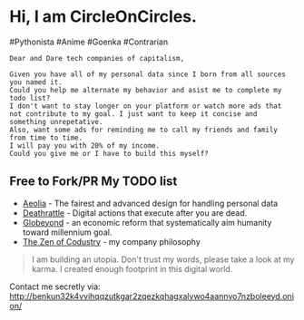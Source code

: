 # Hi, I am CircleOnCircles.

#Pythonista #Anime #Goenka #Contrarian

```
Dear and Dare tech companies of capitalism,

Given you have all of my personal data since I born from all sources you named it.
Could you help me alternate my behavior and asist me to complete my todo list?
I don't want to stay longer on your platform or watch more ads that
not contribute to my goal. I just want to keep it concise and something unrepetative.
Also, want some ads for reminding me to call my friends and family from time to time.
I will pay you with 20% of my income.
Could you give me or I have to build this myself?
```

## Free to Fork/PR My TODO list

- [Aeolia](https://www.notion.so/codustry/Aeolia-The-fairest-and-advanced-spec-for-handling-personal-data-WIP-af53def85fc34c3f98c842769a562246) - The fairest and advanced design for handling personal data
- [Deathrattle](https://github.com/CircleOnCircles/deathrattle) - Digital actions that execute after you are dead.
- [Globeyond](https://medium.com/@circleoncircles/capitalism-subsystem-rationale-for-globeyond-d36bf0551d4c) - an economic reform that systematically aim humanity toward millennium goal.
- [The Zen of Codustry](https://github.com/codustry/ceps/blob/master/cep-16%20The%20Zen%20of%20Codustry.md) - my company philosophy

> I am building an utopia. Don't trust my words, please take a look at my karma. I created enough footprint in this digital world.

Contact me secretly via: http://benkun32k4vvihqqzutkgar2zqezkqhagxalywo4aannyo7nzboleeyd.onion/
